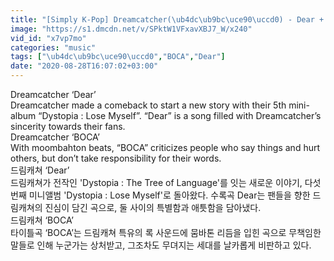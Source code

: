 ```yaml
---
title: "[Simply K-Pop] Dreamcatcher(\ub4dc\ub9bc\uce90\uccd0) - Dear + BOCA \u2605Simply's Spotlight\u2605 _ Ep.428"
image: "https://s1.dmcdn.net/v/SPktW1VFxavXBJ7_W/x240"
vid_id: "x7vp7mo"
categories: "music"
tags: ["\ub4dc\ub9bc\uce90\uccd0","BOCA","Dear"]
date: "2020-08-28T16:07:02+03:00"
---
```

Dreamcatcher ‘Dear’  <br>Dreamcatcher made a comeback to start a new story with their 5th mini-album “Dystopia : Lose Myself”. “Dear” is a song filled with Dreamcatcher’s sincerity towards their fans.  <br>Dreamcatcher ‘BOCA’  <br>With moombahton beats, “BOCA” criticizes people who say things and hurt others, but don’t take responsibility for their words.  <br>드림캐쳐 ‘Dear’  <br>드림캐쳐가 전작인 'Dystopia : The Tree of Language'를 잇는 새로운 이야기, 다섯 번째 미니앨범 'Dystopia : Lose Myself'로 돌아왔다. 수록곡 Dear는 팬들을 향한 드림캐쳐의 진심이 담긴 곡으로, 둘 사이의 특별함과 애틋함을 담아냈다.  <br>드림캐쳐 ‘BOCA’  <br>타이틀곡 ‘BOCA’는 드림캐쳐 특유의 록 사운드에 뭄바톤 리듬을 입힌 곡으로 무책임한 말들로 인해 누군가는 상처받고, 그조차도 무뎌지는 세대를 날카롭게 비판하고 있다.  <br>
